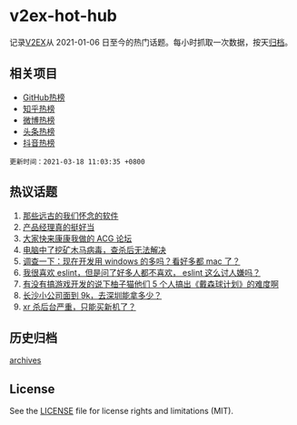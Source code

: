 # v2ex-hot-hub

 记录[V2EX](https://www.v2ex.com/)从 2021-01-06 日至今的热门话题。每小时抓取一次数据，按天[归档](archives)。
 
 ## 相关项目

- [GitHub热榜](https://github.com/snaildev/github-hot-hub)
- [知乎热榜](https://github.com/snaildev/zhihu-hot-hub)
- [微博热榜](https://github.com/snaildev/weibo-hot-hub)
- [头条热榜](https://github.com/snaildev/toutiao-hot-hub)
- [抖音热榜](https://github.com/snaildev/douyin-hot-hub)


 `更新时间：2021-03-18 11:03:35 +0800`

## 热议话题

1. [那些远古的我们怀念的软件](https://www.v2ex.com/t/762504)
1. [产品经理真的挺好当](https://www.v2ex.com/t/762383)
1. [大家快来康康我做的 ACG 论坛](https://www.v2ex.com/t/762479)
1. [电脑中了挖矿木马病毒，查杀后无法解决](https://www.v2ex.com/t/762562)
1. [调查一下：现在开发用 windows 的多吗？看好多都 mac 了？](https://www.v2ex.com/t/762674)
1. [我很喜欢 eslint，但是问了好多人都不喜欢， eslint 这么讨人嫌吗？](https://www.v2ex.com/t/762621)
1. [有没有搞游戏开发的说下柚子猫他们 5 个人搞出《戴森球计划》的难度啊](https://www.v2ex.com/t/762498)
1. [长沙小公司面到 9k，去深圳能拿多少？](https://www.v2ex.com/t/762681)
1. [xr 杀后台严重，只能买新机了？](https://www.v2ex.com/t/762419)

## 历史归档

[archives](archives)

## License

See the [LICENSE](LICENSE) file for license rights and limitations (MIT).
